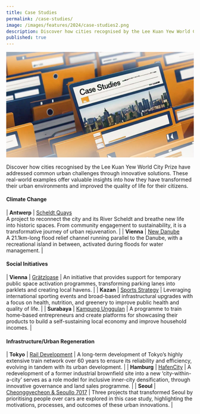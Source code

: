 ```yaml
---
title: Case Studies
permalink: /case-studies/
image: /images/features/2024/case-studies2.png
description: Discover how cities recognised by the Lee Kuan Yew World City Prize have addressed common urban challenges through innovative solutions. 
published: true
---
```


![Special Mentions](/images/features/2024/case-studies2.png)

Discover how cities recognised by the Lee Kuan Yew World City Prize have addressed common urban challenges through innovative solutions. These real-world examples offer valuable insights into how they have transformed their urban environments and improved the quality of life for their citizens.

#### **Climate Change**

| **Antwerp** | [Scheldt Quays](/resources/case-studies/antwerp-scheldt-quays/) <br> A project to reconnect the city and its River Scheldt and breathe new life into historic spaces. From community engagement to sustainability, it is a transformative journey of urban rejuvenation. |
| **Vienna** | [New Danube](/resources/case-studies/vienna-danube/) <br> A 21.1km-long flood relief channel running parallel to the Danube, with a recreational island in between, activated during floods for water management. |

#### **Social Initiatives**

| **Vienna** | [Grätzloase](/resources/case-studies/vienna-parklets/) | An initiative that provides support for temporary public space activation programmes, transforming parking lanes into parklets and creating local havens. |
| **Kazan** | [Sports Strategy](/resources/case-studies/kazan-sports/) | Leveraging international sporting events and broad-based infrastructural upgrades with a focus on health, nutrition, and greenery to improve public health and quality of life. |
| **Surabaya** | [Kampung Unggulan](/resources/case-studies/creating-self-driven-local-economy/) | A programme to train home-based entrepreneurs and create platforms for showcasing their products to build a self-sustaining local economy and improve household incomes. |

#### **Infrastructure/Urban Regeneration**

| **Tokyo** | [Rail Development](/resources/case-studies/tokyo-rail-network/) | A long-term development of Tokyo’s highly extensive train network over 60 years to ensure its reliability and efficiency, evolving in tandem with its urban development. |
| **Hamburg** | [HafenCity](/resources/case-studies/hafencity/) | A redevelopment of a former industrial brownfield site into a new ‘city-within-a-city’ serves as a role model for inclusive inner-city densification, through innovative governance and land sales programme. |
| **Seoul** | [Cheonggyecheon & Seoullo 7017](/resources/case-studies/car-to-people-spaces/) | Three projects that transformed Seoul by prioritising people over cars are explored in this case study, highlighting the motivations, processes, and outcomes of these urban innovations. |
